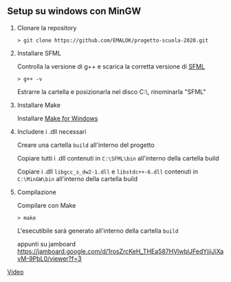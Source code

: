 ## Setup su windows con MinGW

 1. Clonare la repository
    
    `> git clone https://github.com/EMALOK/progetto-scuola-2020.git`
 
 2. Installare SFML

    Controlla la versione di g++ e scarica la corretta versione di [SFML](https://www.sfml-dev.org)

    `> g++ -v`

    Estrarre la cartella e posizionarla nel disco C:\\, rinominarla "SFML"
 
 3. Installare Make
 
    Installare [Make for Windows](http://gnuwin32.sourceforge.net/packages/make.htm)

4. Includere i .dll necessari

	Creare una cartella `build` all'interno del progetto
	
	Copiare tutti i .dll contenuti in `C:\SFML\bin` all'interno della cartella build
	
	Copiare i .dll `libgcc_s_dw2-1.dll` e `libstdc++-6.dll` contenuti in `C:\MinGW\bin` all'interno della cartella build
	
 5. Compilazione
 
	 Compilare con Make
     
	 `> make`
	 
	 L'esecutibile sarà generato all'interno della cartella `build`
	 
	 appunti su jamboard
https://jamboard.google.com/d/1rosZrcKeH_THEa587HVlwblJFedYjjiJiXavM-9PbL0/viewer?f=3

[Video](https://youtu.be/OTcojesdycY)
